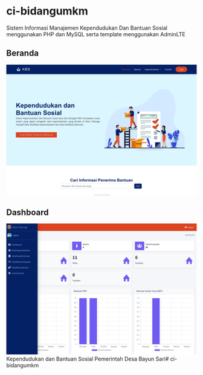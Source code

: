# ci-bidangumkm
Sistem Informasi Manajemen Kependudukan Dan Bantuan Sosial menggunakan PHP dan MySQL serta template menggunakan AdminLTE


## Beranda
![](preview1.png)

## Dashboard
![](preview2.png)
Kependudukan dan Bantuan Sosial
Pemerintah Desa Bayun Sari#   c i - b i d a n g u m k m 
 
 